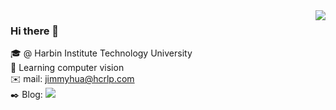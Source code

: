 <img align='right' src="https://github-readme-stats.vercel.app/api?username=JimmyHHua&show_icons=true">

### Hi there 👋
🎓 @ Harbin Institute Technology University <br>
📖 Learning computer vision <br>
✉️ mail: [jimmyhua@hcrlp.com](mailto:jimmyhua@hcrlp.com) <br>
✒️ Blog: [![](https://img.shields.io/badge/dynamic/json?color=0084ff&label=%E7%9F%A5%E4%B9%8E%E5%85%B3%E6%B3%A8&query=%24.data.totalSubs&url=https%3A%2F%2Fapi.spencerwoo.com%2Fsubstats%2F%3Fsource%3Dzhihu%26queryKey%3Djimmyhua-37)](https://www.zhihu.com/people/jimmyhua-37)
